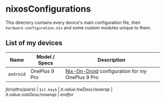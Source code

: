 # nixosConfigurations

This directory contains every device's main configuration file, their `hardware-configuration.nix` and some custom modules
unique to them.

## List of my devices

| Name      | Model / Specs | Description                                                                                      |
| --------- | ------------- | ------------------------------------------------------------------------------------------------ |
| `android` | OnePlus 9 Pro | [Nix-On-Droid](https://github.com/nix-community/nix-on-droid) configuration for my OnePlus 9 Pro |
$for(attrs/pairs)$
| `$it.key$` | $it.value.hwDesc/nowrap$ | $it.value.roleDesc/nowrap$ |
$endfor$
